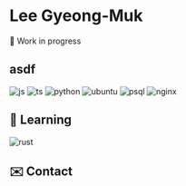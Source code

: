 <!--
**vallisneria/vallisneria** is a ✨ _special_ ✨ repository because its `README.md` (this file) appears on your GitHub profile.

Here are some ideas to get you started:

- 🔭 I’m currently working on ...
- 🌱 I’m currently learning ...
- 👯 I’m looking to collaborate on ...
- 🤔 I’m looking for help with ...
- 💬 Ask me about ...
- 📫 How to reach me: ...
- 😄 Pronouns: ...
- ⚡ Fun fact: ...
-->

# Lee Gyeong-Muk
🚧 Work in progress

## asdf
![js](https://img.shields.io/static/v1?style=flat-square&label=&logo=javascript&message=JavaScript&logoColor=101820&color=F7DF1E)
![ts](https://img.shields.io/static/v1?style=flat-square&label=&logo=typescript&message=TypeScript&logoColor=FFFFFF&color=3178C6)
![python](https://img.shields.io/static/v1?style=flat-square&label=&logo=python&message=Python&logoColor=FFFFFF&color=3776AB)
![ubuntu](https://img.shields.io/static/v1?style=flat-square&label=&logo=ubuntu&message=Ubuntu&logoColor=FFFFFF&color=E95420)
![psql](https://img.shields.io/static/v1?style=flat-square&label=&logo=postgresql&message=Postgresql&logoColor=FFFFFF&color=336791)
![nginx](https://img.shields.io/static/v1?style=flat-square&label=&logo=nginx&message=Nginx&logoColor=FFFFFF&color=269539)

## 🌱 Learning
![rust](https://img.shields.io/static/v1?style=flat-square&label=&logo=rust&message=Rust&logoColor=FFFFFF&color=000000)

## ✉️ Contact
